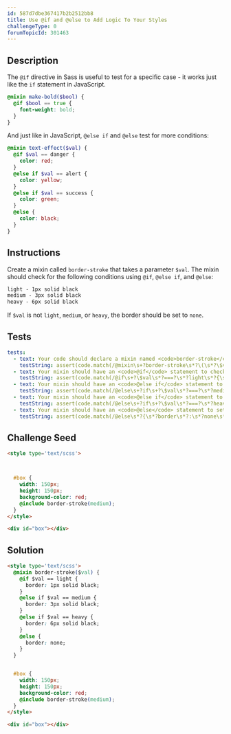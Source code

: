 ```yaml
---
id: 587d7dbe367417b2b2512bb8
title: Use @if and @else to Add Logic To Your Styles
challengeType: 0
forumTopicId: 301463
---
```


## Description

<section id='description'>

The `@if` directive in Sass is useful to test for a specific case - it works just like the `if` statement in JavaScript.

```scss
@mixin make-bold($bool) {
  @if $bool == true {
    font-weight: bold;
  }
}
```

And just like in JavaScript, `@else if` and `@else` test for more conditions:

```scss
@mixin text-effect($val) {
  @if $val == danger {
    color: red;
  }
  @else if $val == alert {
    color: yellow;
  }
  @else if $val == success {
    color: green;
  }
  @else {
    color: black;
  }
}
```

</section>

## Instructions

<section id='instructions'>

Create a mixin called `border-stroke` that takes a parameter `$val`. The mixin should check for the following conditions using `@if`, `@else if`, and `@else`:

```scss
light - 1px solid black
medium - 3px solid black
heavy - 6px solid black
```

If `$val` is not `light`, `medium`, or `heavy`, the border should be set to `none`.

</section>

## Tests

<section id='tests'>

```yml
tests:
  - text: Your code should declare a mixin named <code>border-stroke</code> which has a parameter named <code>$val</code>.
    testString: assert(code.match(/@mixin\s+?border-stroke\s*?\(\s*?\$val\s*?\)\s*?{/gi));
  - text: Your mixin should have an <code>@if</code> statement to check if <code>$val</code> is light, and to set the <code>border</code> to 1px solid black.
    testString: assert(code.match(/@if\s+?\$val\s*?===?\s*?light\s*?{\s*?border\s*?:\s*?1px\s+?solid\s+?black\s*?;\s*?}/gi));
  - text: Your mixin should have an <code>@else if</code> statement to check if <code>$val</code> is medium, and to set the <code>border</code> to 3px solid black.
    testString: assert(code.match(/@else\s+?if\s+?\$val\s*?===?\s*?medium\s*?{\s*?border\s*?:\s*?3px\s+?solid\s+?black\s*?;\s*?}/gi));
  - text: Your mixin should have an <code>@else if</code> statement to check if <code>$val</code> is heavy, and to set the <code>border</code> to 6px solid black.
    testString: assert(code.match(/@else\s+?if\s+?\$val\s*?===?\s*?heavy\s*?{\s*?border\s*?:\s*?6px\s+?solid\s+?black\s*?;\s*?}/gi));
  - text: Your mixin should have an <code>@else</code> statement to set the <code>border</code> to none.
    testString: assert(code.match(/@else\s*?{\s*?border\s*?:\s*?none\s*?;\s*?}/gi));

```

</section>

## Challenge Seed

<section id='challengeSeed'>

<div id='html-seed'>

```html
<style type='text/scss'>



  #box {
    width: 150px;
    height: 150px;
    background-color: red;
    @include border-stroke(medium);
  }
</style>

<div id="box"></div>
```

</div>

</section>

## Solution

<section id='solution'>

```html
<style type='text/scss'>
  @mixin border-stroke($val) {
    @if $val == light {
      border: 1px solid black;
    }
    @else if $val == medium {
      border: 3px solid black;
    }
    @else if $val == heavy {
      border: 6px solid black;
    }
    @else {
      border: none;
    }
  }


  #box {
    width: 150px;
    height: 150px;
    background-color: red;
    @include border-stroke(medium);
  }
</style>

<div id="box"></div>
```

</section>
